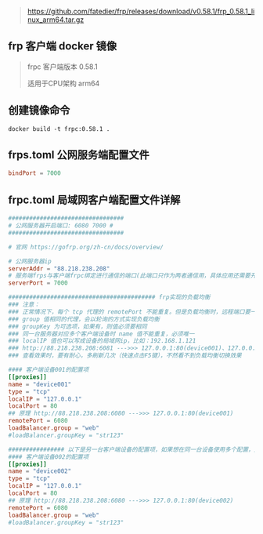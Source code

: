 > https://github.com/fatedier/frp/releases/download/v0.58.1/frp_0.58.1_linux_arm64.tar.gz

## frp 客户端 docker 镜像
> frpc 客户端版本 0.58.1
> 
> 适用于CPU架构 arm64

## 创建镜像命令
```
docker build -t frpc:0.58.1 .
```

## frps.toml 公网服务端配置文件
```frps.toml
bindPort = 7000
```

## frpc.toml 局域网客户端配置文件详解
```frpc.toml
#################################
# 公网服务器开启端口: 6080 7000 #
#################################

# 官网 https://gofrp.org/zh-cn/docs/overview/

# 公网服务器ip
serverAddr = "88.218.238.208"
# 服务端frps与客户端frpc绑定进行通信的端口(此端口只作为两者通信用，具体应用还需要开启相应的端口)
serverPort = 7000

########################################## frp实现的负载均衡
### 注意：
### 正常情况下，每个 tcp 代理的 remotePort 不能重复。但是负载均衡时，远程端口要一样(端口不同就无法实现负载均衡了)
### group 值相同的代理，会以轮询的方式实现负载均衡
### groupKey 为可选项，如果有，则值必须要相同
### 同一台服务器对应多个客户端设备时 name 值不能重复，必须唯一
### localIP 值也可以写成设备的局域网ip，比如：192.168.1.121
### http://88.218.238.208:6081 --->>> 127.0.0.1:80(device001)、127.0.0.1:80(device002)
### 查看效果时，要有耐心，多刷新几次（快速点击F5键），不然看不到负载均衡切换效果

#### 客户端设备001的配置项
[[proxies]]
name = "device001"
type = "tcp"
localIP = "127.0.0.1"
localPort = 80
## 原理 http://88.218.238.208:6080 --->>> 127.0.0.1:80(device001)
remotePort = 6080
loadBalancer.group = "web"
#loadBalancer.groupKey = "str123"

################ 以下是另一台客户端设备的配置项，如果想在同一台设备使用多个配置，则 localPort 需要指定不同端口
#### 客户端设备002的配置项
[[proxies]]
name = "device002"
type = "tcp"
localIP = "127.0.0.1"
localPort = 80
## 原理 http://88.218.238.208:6080 --->>> 127.0.0.1:80(device002)
remotePort = 6080
loadBalancer.group = "web"
#loadBalancer.groupKey = "str123"
```
